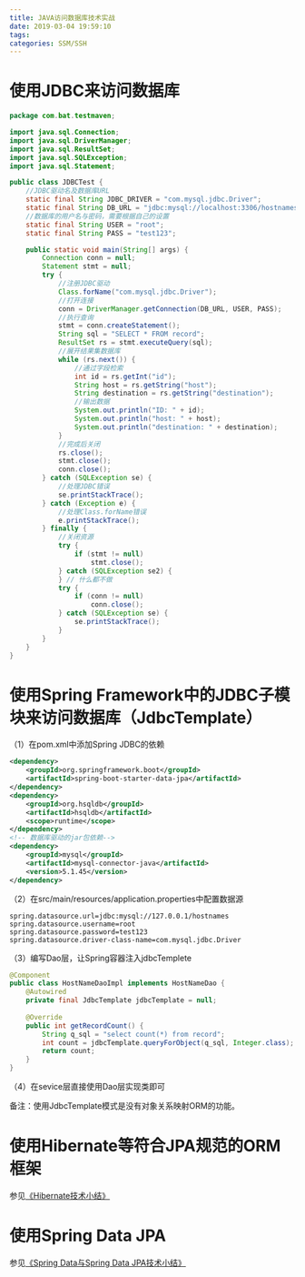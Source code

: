 ```yaml
---
title: JAVA访问数据库技术实战
date: 2019-03-04 19:59:10
tags:
categories: SSM/SSH
---
```


# 使用JDBC来访问数据库

```java
package com.bat.testmaven;

import java.sql.Connection;
import java.sql.DriverManager;
import java.sql.ResultSet;
import java.sql.SQLException;
import java.sql.Statement;

public class JDBCTest {
    //JDBC驱动名及数据库URL
    static final String JDBC_DRIVER = "com.mysql.jdbc.Driver";
    static final String DB_URL = "jdbc:mysql://localhost:3306/hostnames";
    //数据库的用户名与密码，需要根据自己的设置
    static final String USER = "root";
    static final String PASS = "test123";

    public static void main(String[] args) {
        Connection conn = null;
        Statement stmt = null;
        try {
            //注册JDBC驱动
            Class.forName("com.mysql.jdbc.Driver");
            //打开连接
            conn = DriverManager.getConnection(DB_URL, USER, PASS);
            //执行查询
            stmt = conn.createStatement();
            String sql = "SELECT * FROM record";
            ResultSet rs = stmt.executeQuery(sql);
            //展开结果集数据库
            while (rs.next()) {
                //通过字段检索
                int id = rs.getInt("id");
                String host = rs.getString("host");
                String destination = rs.getString("destination");
                //输出数据
                System.out.println("ID: " + id);
                System.out.println("host: " + host);
                System.out.println("destination: " + destination);
            }
            //完成后关闭
            rs.close();
            stmt.close();
            conn.close();
        } catch (SQLException se) {
            //处理JDBC错误
            se.printStackTrace();
        } catch (Exception e) {
            //处理Class.forName错误
            e.printStackTrace();
        } finally {
            //关闭资源
            try {
                if (stmt != null)
                    stmt.close();
            } catch (SQLException se2) {
            } // 什么都不做
            try {
                if (conn != null)
                    conn.close();
            } catch (SQLException se) {
                se.printStackTrace();
            }
        }
    }
}
```

# 使用Spring Framework中的JDBC子模块来访问数据库（JdbcTemplate）

（1）在pom.xml中添加Spring JDBC的依赖

```xml
<dependency>
    <groupId>org.springframework.boot</groupId>
    <artifactId>spring-boot-starter-data-jpa</artifactId>
</dependency>
<dependency>
    <groupId>org.hsqldb</groupId>
    <artifactId>hsqldb</artifactId>
    <scope>runtime</scope>
</dependency>
<!-- 数据库驱动的jar包依赖-->
<dependency>
    <groupId>mysql</groupId>
    <artifactId>mysql-connector-java</artifactId>
    <version>5.1.45</version>
</dependency>
```

（2）在src/main/resources/application.properties中配置数据源

    spring.datasource.url=jdbc:mysql://127.0.0.1/hostnames
    spring.datasource.username=root
    spring.datasource.password=test123
    spring.datasource.driver-class-name=com.mysql.jdbc.Driver

（3）编写Dao层，让Spring容器注入jdbcTemplete

```java
@Component
public class HostNameDaoImpl implements HostNameDao {
    @Autowired
    private final JdbcTemplate jdbcTemplate = null;
    
    @Override
    public int getRecordCount() {
        String q_sql = "select count(*) from record";
        int count = jdbcTemplate.queryForObject(q_sql, Integer.class);
        return count;
    }
}
```

（4）在sevice层直接使用Dao层实现类即可

备注：使用JdbcTemplate模式是没有对象关系映射ORM的功能。

# 使用Hibernate等符合JPA规范的ORM框架

参见[《Hibernate技术小结》](https://wangjianno1.github.io/2019/03/04/Hibernate%E6%8A%80%E6%9C%AF%E5%B0%8F%E7%BB%93/)

# 使用Spring Data JPA

参见[《Spring Data与Spring Data JPA技术小结》](https://wangjianno1.github.io/2019/03/04/Spring-Data%E4%B8%8ESpring-Data-JPA%E6%8A%80%E6%9C%AF%E5%B0%8F%E7%BB%93/)

